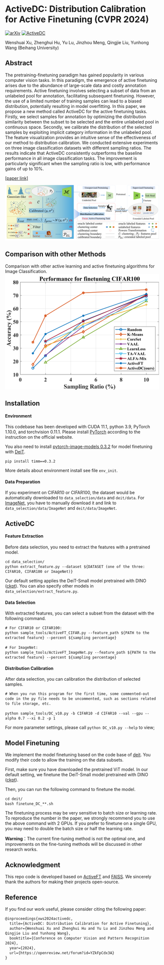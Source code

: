 # ActiveDC: Distribution Calibration for Active Finetuning (CVPR 2024)

[![arXiv](https://img.shields.io/badge/paper-ActiveDC-179bd3)](https://arxiv.org/abs/2311.07634)
[![ActiveDC](https://img.shields.io/badge/code-CVPR%202024-179bd3)](https://github.com/VincentXu521/ActiveDC)

Wenshuai Xu, Zhenghui Hu, Yu Lu, Jinzhou Meng, Qingjie Liu, Yunhong Wang (Beihang University)

## Abstract

The pretraining-finetuning paradigm has gained popularity in various computer vision tasks. In this paradigm, the emergence of active finetuning arises due to the abundance of large-scale data and costly annotation requirements. Active finetuning involves selecting a subset of data
from an unlabeled pool for annotation, facilitating subsequent finetuning. However, the use of a limited number of training samples can lead to a biased distribution, potentially resulting in model overfitting. In this paper, we propose a new method called ActiveDC for the active finetuning tasks. Firstly, we select samples for annotation by optimizing the distribution similarity between the subset to be selected and the entire unlabeled pool in continuous space. Secondly, we calibrate the distribution of the selected samples by exploiting implicit category information in the unlabeled pool. The feature visualization provides an intuitive sense of the effectiveness of our method to distribution calibration. We conducted extensive experiments on three image classification datasets with different sampling ratios. The results indicate that ActiveDC consistently outperforms the baseline performance in all image classification tasks.
The improvement is particularly significant when the sampling ratio is low, with performance gains of up to 10%.

[[paper link]](https://arxiv.org/abs/2311.07634)

![overview](overview.png)

## Comparison with other Methods
Comparison with other active learning and active finetuning algorithms for Image Classification.
![comp](figs/CIFAR100_v2.png)

## Installation

#### Environment

This codebase has been developed with CUDA 11.1, python 3.9, PyTorch 1.10.0, and torchvision 0.11.1. Please install [PyTorch](https://pytorch.org/) according to the instruction on the official website.

You also need to install [pytorch-image-models 0.3.2](https://github.com/rwightman/pytorch-image-models) for model finetuning with [DeiT](https://github.com/facebookresearch/deit/blob/main/README_deit.md).

```
pip install timm==0.3.2
```
More details about environment install see file `env_init`.

#### Data Preparation

If you experiment on CIFAR10 or CIFAR100, the dataset would be automatically downloaded to `data_selection/data` and `deit/data`. For [ImageNet](https://www.image-net.org/), you have to manually download it and link to `data_selection/data/ImageNet` and `deit/data/ImageNet`. 

## ActiveDC

#### Feature Extraction

Before data selection, you need to extract the features with a pretrained model. 

```
cd data_selection/
python extract_feature.py --dataset ${DATASET (one of the three: CIFAR10, CIFAR100 or ImageNet)}
```

Our default setting applies the DeiT-Small model pretrained with DINO ([ckpt](https://dl.fbaipublicfiles.com/dino/dino_deitsmall16_pretrain/dino_deitsmall16_pretrain.pth)). You can also specify other models in `data_selection/extract_feature.py`.

#### Data Selection

With extracted features, you can select a subset from the dataset with the following command.

```
# For CIFAR10 or CIFAR100:
python sample_tools/ActiveFT_CIFAR.py --feature_path ${PATH to the extracted feature} --percent ${sampling percentage}

# For ImageNet:
python sample_tools/ActiveFT_ImageNet.py --feature_path ${PATH to the extracted feature} --percent ${sampling percentage}
```

#### Distribution Calibration
After data selection, you can calibration the distribution of selected samples.
```
# When you run this program for the first time, some commented-out code in the py file needs to be uncommented, such as sections related to file storage, etc.

python sample_tools/DC_v10.py -b CIFAR10 -d CIFAR10 --val --gpu --alpha 0.7 --xi 0.2 -p 1
```
For more parameter settings, please call ```python DC_v10.py --help``` to view;


## Model Finetuning

We implement the model finetuning based on the code base of [deit](https://github.com/facebookresearch/deit). You modify their code to allow the training on the data subsets.

First, make sure you have downloaded the pretrained ViT model. In our default setting, we finetune the DeiT-Small model pretrained with DINO ([ckpt](https://dl.fbaipublicfiles.com/dino/dino_deitsmall16_pretrain/dino_deitsmall16_pretrain.pth)).

Then, you can run the following command to finetune the model.

```
cd deit/
bash finetune_DC_**.sh
```
The finetuning process may be very sensitive to batch size or learning rate. To reproduce the number in the paper, we strongly recommend you to use the above command with 2 GPUs. If you prefer to finetune on a single GPU, you may need to double the batch size or half the learning rate.

<!-- [![](https://img.shields.io/static/v1?label=Warning&message=finetuning%20method%20is%20not%20the%20optimal%20one&color=orange)]() -->

**Warning**：The current fine-tuning method is not the optimal one, and improvements on the fine-tuning methods will be discussed in other research works.

## Acknowledgment

This repo code is developed based on [ActiveFT](https://github.com/yichen928/ActiveFT) and [FAISS](https://github.com/facebookresearch/faiss). We sincerely thank the authors for making their projects open-source.

## Reference

If you find our work useful, please consider citing the following paper:

```
@inproceedings{xws2024activedc,
  title={ActiveDC: Distribution Calibration for Active Finetuning},
  author={Wenshuai Xu and Zhenghui Hu and Yu Lu and Jinzhou Meng and Qingjie Liu and Yunhong Wang},
  booktitle={Conference on Computer Vision and Pattern Recognition 2024},
  year={2024},
  url={https://openreview.net/forum?id=YZkFpCdx3A}
}
```

